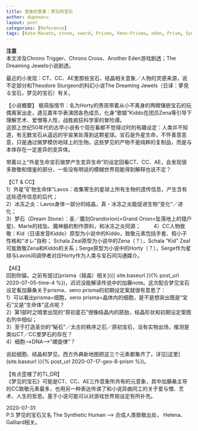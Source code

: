 ```yaml
---
title: 意象的意象：梦见的宝石
author: duponaru
layout: post
categories: [Reference]
tags: [Kato-Masato, stone, sword, Prisma, Xeno-Prisma, eden, Prism, Synth-Human]
---
```


**注意**  
本文涉及Chrono Trigger、Chrono Cross、Another Eden游戏剧透；The Dreaming Jewels小说剧透。   

最近的小发现：CT、CC、AE里那些宝石、结晶相关意象／人物的灵感来源，说不定部分和Theodore Sturgeon的科幻小说The Dreaming Jewels（日译：夢見る宝石，梦见的宝石）有关。  

【小说概要】 
极简版情节：名为Horty的男孩带着从小不离身的两眼镶嵌宝石的玩偶离家出走，遇见嘉年华表演团各色成员，化身“歌姬”Kiddo在团员Zena等引导下理解艺术、爱憎等人性，战胜疯狂科学家的冒险谭。    
这部上世纪50年代的古早小说有个现在看都不觉得过时的有趣设定：人类并不知道，有无数宝石从遥远的宇宙某处落到这颗星球。宝石是外星生命，不怀善意恶意，只是通过做梦模仿地球上的生物。这些梦见的产物不是纯粹的复制品，而是与本体存在一定差异的变异体。  

带着以上“外星生命宝石做梦产生变异生命”的设定回看CT、CC、AE，会发现很多致敬和借鉴的部分，一些没有明说的模糊世界观能得到解释也说不定？  

【CT & CC】   
1）外星“矿物生命体”Lavos：收集寄生的星球上所有生物的遗传信息，产生含有这些遗传信息的后代；  
2）冰冻之炎：Lavos身体一部分的结晶，真・冰冻之炎能促进生物“变化”／进化；   
3）梦石（Dream Stone）：圣／魔剑Grandorion(=Grand Orion=坠落地上的猎户星)、Marle的挂坠、魔神器的制作原料，和冰冻之炎同源；    　　
4）CC人物致敬：Kid（日语发音Kiddo）原型为小说中的Kiddo，致敬元素包括手套、假小子性格和“オレ”自称； Schala Zeal原型为小说中的Zena（？），Schala “Kid” Zeal可能致敬Zena和Kiddo的关系；Serge原型为小说中的Horty（？），Serge作为星球与Lavos间调停者对应Horty作为人类与宝石间沟通媒介。    

【AE】  
回到你猫，之前有提过[prisma（稜晶）相关]({{ site.baseurl }}{% post_url 2020-07-05-time-4 %})，迟迟没能解读传说中的加藤note。这次配合梦见宝石设定看加藤桑关于prisma、xeno prisma的初期设定案就很有意思了：  
<span class="image centered"><img src="{{ '/assets/post_img/2020-07-17/prisma.jpg' | relative_url }}" alt="" /></span>  
1）可以看出prisma=细胞，xeno prisma=晶体内的细胞，是不是想突出既是“宝石”又是“生命体”这点呢？  
2）第1部时之暗里出现的“原初星石”很像结晶内的胚胎，结晶形状和初期设定案图右列中相似；  
3）至于打造圣剑的“秘石”／太古的秩序之石／原初宝石，没有实物出场，推测是类似CT／CC里梦石的存在？    
4）细胞-->DNA-->"螺旋律"？  

说起细胞、结晶和梦见，西方外典新地图把这三个元素都集齐了，详见[这里](site.baseurl }}{% post_url 2020-07-17-geo-8-prism %})。

【有点歪楼了的TL;DR】  
《梦见的宝石》可能是CT、CC、AE三作意象所共有的元意象，其中加藤桑主导的CC致敬元素最多，也用另一种表达传递了和小说异曲同工的关于爱与憎、艺术、人生的哲思。基于小说可能可以对游戏世界观设定有所补充。  

2020-07-31:  
P.S 梦见的宝石又名 The Synthetic Human --> 合成人类致敬出处， Helena、Galliard相关。  

